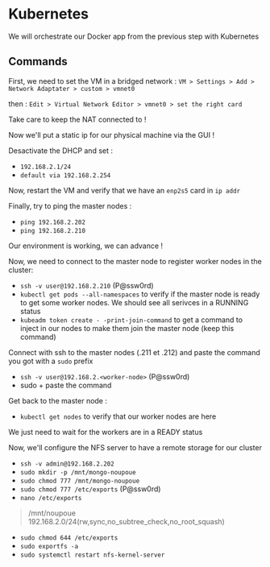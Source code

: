 # Kubernetes

We will orchestrate our Docker app from the previous step with Kubernetes

## Commands

First, we need to set the VM in a bridged network :
`VM > Settings > Add > Network Adaptater > custom > vmnet0`

then : `Edit > Virtual Network Editor > vmnet0 > set the right card`

Take care to keep the NAT connected to !

Now we'll put a static ip for our physical machine via the GUI ! 

Desactivate the DHCP and set :

* `192.168.2.1/24`
* `default via 192.168.2.254`

Now, restart the VM and verify that we have an `enp2s5` card in `ip addr`

Finally, try to ping the master nodes :

* `ping 192.168.2.202`
* `ping 192.168.2.210`

Our environment is working, we can advance !

Now, we need to connect to the master node to register worker nodes in the cluster: 

* `ssh -v user@192.168.2.210` (P@ssw0rd)
* `kubectl get pods --all-namespaces` to verify if the master node is ready to get some worker nodes. We should see all serivces in a RUNNING status
* `kubeadm token create - -print-join-command` to get a command to inject in our nodes to make them join the master node (keep this command)

Connect with ssh to the master nodes (.211 et .212) and paste the command you got with a `sudo` prefix
* `ssh -v user@192.168.2.<worker-node>` (P@ssw0rd)
* sudo + paste the command

Get back to the master node :
* `kubectl get nodes` to verify that our worker nodes are here

We just need to wait for the workers are in a READY status

Now, we'll configure the NFS server to have a remote storage for our cluster

* `ssh -v admin@192.168.2.202`
* `sudo mkdir -p /mnt/mongo-noupoue`
* `sudo chmod 777 /mnt/mongo-noupoue`
* `sudo chmod 777 /etc/exports` (P@ssw0rd)
* `nano /etc/exports`

> /mnt/noupoue 192.168.2.0/24(rw,sync,no_subtree_check,no_root_squash)

* `sudo chmod 644 /etc/exports`
* `sudo exportfs -a`
* `sudo systemctl restart nfs-kernel-server`
